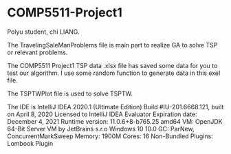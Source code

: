 # COMP5511-Project1
Polyu student, chi LIANG.  
  
The TravelingSaleManProblems file is main part to realize GA to solve TSP or relevant problems.  
  
The COMP5511 Project1 TSP data .xlsx file has saved some data for you to test our algorithm. I use some random function to generate data in this exel file.  
  
The TSPTWPlot file is used to solve TSPTW.  
  
The IDE is IntelliJ IDEA 2020.1 (Ultimate Edition)
Build #IU-201.6668.121, built on April 8, 2020
Licensed to IntelliJ IDEA Evaluator
Expiration date: December 4, 2021
Runtime version: 11.0.6+8-b765.25 amd64
VM: OpenJDK 64-Bit Server VM by JetBrains s.r.o
Windows 10 10.0
GC: ParNew, ConcurrentMarkSweep
Memory: 1900M
Cores: 16
Non-Bundled Plugins: Lombook Plugin
